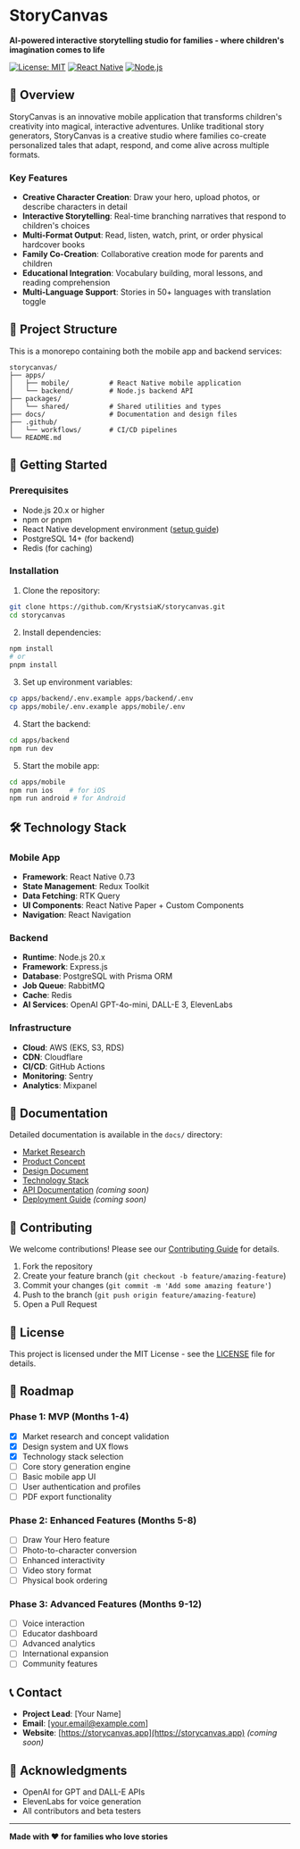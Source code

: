 # StoryCanvas

**AI-powered interactive storytelling studio for families - where children's imagination comes to life**

[![License: MIT](https://img.shields.io/badge/License-MIT-yellow.svg)](https://opensource.org/licenses/MIT)
[![React Native](https://img.shields.io/badge/React%20Native-0.73-blue.svg)](https://reactnative.dev/)
[![Node.js](https://img.shields.io/badge/Node.js-20.x-green.svg)](https://nodejs.org/)

## 🎨 Overview

StoryCanvas is an innovative mobile application that transforms children's creativity into magical, interactive adventures. Unlike traditional story generators, StoryCanvas is a creative studio where families co-create personalized tales that adapt, respond, and come alive across multiple formats.

### Key Features

- **Creative Character Creation**: Draw your hero, upload photos, or describe characters in detail
- **Interactive Storytelling**: Real-time branching narratives that respond to children's choices
- **Multi-Format Output**: Read, listen, watch, print, or order physical hardcover books
- **Family Co-Creation**: Collaborative creation mode for parents and children
- **Educational Integration**: Vocabulary building, moral lessons, and reading comprehension
- **Multi-Language Support**: Stories in 50+ languages with translation toggle

## 📁 Project Structure

This is a monorepo containing both the mobile app and backend services:

```
storycanvas/
├── apps/
│   ├── mobile/          # React Native mobile application
│   └── backend/         # Node.js backend API
├── packages/
│   └── shared/          # Shared utilities and types
├── docs/                # Documentation and design files
├── .github/
│   └── workflows/       # CI/CD pipelines
└── README.md
```

## 🚀 Getting Started

### Prerequisites

- Node.js 20.x or higher
- npm or pnpm
- React Native development environment ([setup guide](https://reactnative.dev/docs/environment-setup))
- PostgreSQL 14+ (for backend)
- Redis (for caching)

### Installation

1. Clone the repository:
```bash
git clone https://github.com/KrystsiaK/storycanvas.git
cd storycanvas
```

2. Install dependencies:
```bash
npm install
# or
pnpm install
```

3. Set up environment variables:
```bash
cp apps/backend/.env.example apps/backend/.env
cp apps/mobile/.env.example apps/mobile/.env
```

4. Start the backend:
```bash
cd apps/backend
npm run dev
```

5. Start the mobile app:
```bash
cd apps/mobile
npm run ios    # for iOS
npm run android # for Android
```

## 🛠️ Technology Stack

### Mobile App
- **Framework**: React Native 0.73
- **State Management**: Redux Toolkit
- **Data Fetching**: RTK Query
- **UI Components**: React Native Paper + Custom Components
- **Navigation**: React Navigation

### Backend
- **Runtime**: Node.js 20.x
- **Framework**: Express.js
- **Database**: PostgreSQL with Prisma ORM
- **Job Queue**: RabbitMQ
- **Cache**: Redis
- **AI Services**: OpenAI GPT-4o-mini, DALL-E 3, ElevenLabs

### Infrastructure
- **Cloud**: AWS (EKS, S3, RDS)
- **CDN**: Cloudflare
- **CI/CD**: GitHub Actions
- **Monitoring**: Sentry
- **Analytics**: Mixpanel

## 📖 Documentation

Detailed documentation is available in the `docs/` directory:

- [Market Research](docs/market_research.md)
- [Product Concept](docs/product_concept.md)
- [Design Document](docs/design_document.md)
- [Technology Stack](docs/technology_stack.md)
- [API Documentation](docs/api.md) *(coming soon)*
- [Deployment Guide](docs/deployment.md) *(coming soon)*

## 🤝 Contributing

We welcome contributions! Please see our [Contributing Guide](CONTRIBUTING.md) for details.

1. Fork the repository
2. Create your feature branch (`git checkout -b feature/amazing-feature`)
3. Commit your changes (`git commit -m 'Add some amazing feature'`)
4. Push to the branch (`git push origin feature/amazing-feature`)
5. Open a Pull Request

## 📄 License

This project is licensed under the MIT License - see the [LICENSE](LICENSE) file for details.

## 🌟 Roadmap

### Phase 1: MVP (Months 1-4)
- [x] Market research and concept validation
- [x] Design system and UX flows
- [x] Technology stack selection
- [ ] Core story generation engine
- [ ] Basic mobile app UI
- [ ] User authentication and profiles
- [ ] PDF export functionality

### Phase 2: Enhanced Features (Months 5-8)
- [ ] Draw Your Hero feature
- [ ] Photo-to-character conversion
- [ ] Enhanced interactivity
- [ ] Video story format
- [ ] Physical book ordering

### Phase 3: Advanced Features (Months 9-12)
- [ ] Voice interaction
- [ ] Educator dashboard
- [ ] Advanced analytics
- [ ] International expansion
- [ ] Community features

## 📞 Contact

- **Project Lead**: [Your Name]
- **Email**: [your.email@example.com]
- **Website**: [https://storycanvas.app](https://storycanvas.app) *(coming soon)*

## 🙏 Acknowledgments

- OpenAI for GPT and DALL-E APIs
- ElevenLabs for voice generation
- All contributors and beta testers

---

**Made with ❤️ for families who love stories**

